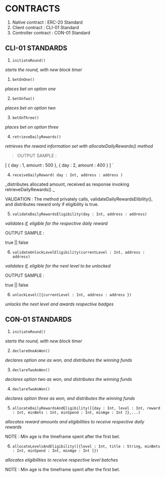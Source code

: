 # CONTRACTS

1. Native contract : ERC-20 Standard
2. Client contract : CLI-01 Standard
3. Controller contract : CON-01 Standard

## CLI-01 STANDARDS

1.  `initiateRound()`

_starts the round, with new block timer_

1.  `betOnOne()`

_places bet on option one_

2.  `betOnTwo()`

_places bet on option two_

3.  `betOnThree()`

_places bet on option three_

4.  `retrieveDailyRewards() `

_retrieves the reward information set with allocateDailyRewards() method_

> OUTPUT SAMPLE :

[
{
day : 1,
amount : 500
},
{
day : 2,
amount : 400
}
] `

4.  `receiveDailyReward( day : Int, address : address )`

_distributes allocated amount, received as response invoking retrieveDailyRewards() _

VALIDATION : The method privately calls, validateDailyRewardsElibility(), and distributes reward only if eligibility is true.

5.  `validateDailyRewardsEligibility(day : Int, address : address)`

_validates if, eligible for the respective daily reward_

OUTPUT SAMPLE :

true || false

6.  `validateUnlockLevelEligibility(currentLevel : Int, address : address)`

_validates if, eligible for the next level to be unlocked_

OUTPUT SAMPLE :

true || false

6.  `unlockLevel([{currentLevel : Int, address : address })`

_unlocks the next level and awards respective badges_

## CON-01 STANDARDS

1.  `initiateRound()`

_starts the round, with new block timer_

2.  `declareOneAsWon()`

_declares option one as won, and distributes the winning funds_

3.  `declareTwoAsWon()`

_declares option two as won, and distributes the winning funds_

4.  `declareTwoAsWon()`

_declares option three as won, and distributes the winning funds_

5.  `allocateDailyRewardsAndEligibility([{day : Int, level : Int, reward : Int, minBets : Int, minSpend : Int, minAge : Int ]},...)`

_allocates reward amounts and eligibilities to receive respective daily rewards_

NOTE : Min age is the timeframe spent after the first bet.

6. `allocateLevelsAndEligibility([{level : Int, title : String, minBets : Int, minSpend : Int, minAge : Int ]})`

_allocates eligibilities to receive respective level batches_

NOTE : Min age is the timeframe spent after the first bet.
